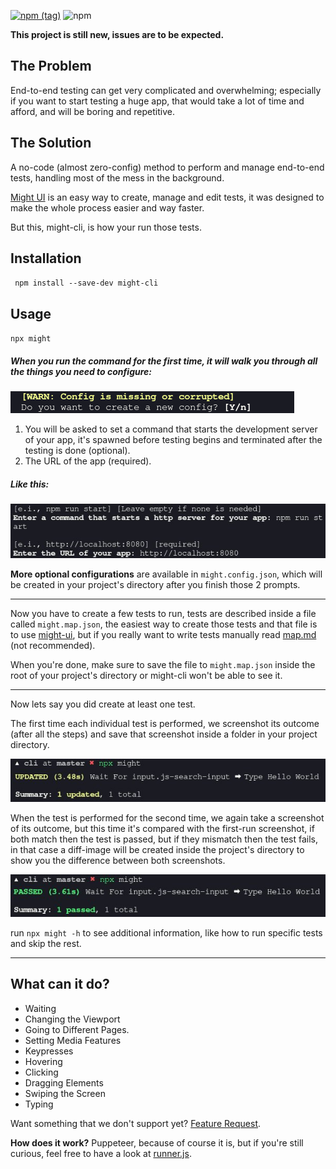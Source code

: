 [![npm (tag)](https://img.shields.io/npm/v/might-cli/latest)](http://npmjs.com/package/might-cli)
![npm](https://img.shields.io/npm/dm/might-cli)

**This project is still new, issues are to be expected.**

## The Problem

End-to-end testing can get very complicated and overwhelming; especially if you want to start testing a huge app, that would take a lot of time and afford, and will be boring and repetitive.

## The Solution

A no-code (almost zero-config) method to perform and manage end-to-end tests, handling most of the mess in the background.

[Might UI](https://github.com/ItsKerolos/Might) is an easy way to create, manage and edit tests, it was designed to make the whole process easier and way faster.

But this, might-cli, is how your run those tests.

## Installation
`
npm install --save-dev might-cli`

## Usage

`npx might`

##### When you run the command for the first time, it will walk you through all the things you need to configure:

[![](./screenshots/1.png)](https://github.com/ItsKerolos/might-cli/raw/master/screenshots/1.png)

1. You will be asked to set a command that starts the development server of your app, it's spawned before testing begins and terminated after the testing is done (optional).
2. The URL of the app (required).

##### Like this:
[![](./screenshots/2.png)](https://github.com/ItsKerolos/might-cli/raw/master/screenshots/2.png)

**More optional configurations** are available in `might.config.json`, which will be created in your project's directory after you finish those 2 prompts.

---

Now you have to create a few tests to run, tests are described inside a file called `might.map.json`, the easiest way to create those tests and that file is to use [might-ui](https://github.com/ItsKerolos/Might), but if you really want to write tests manually read [map.md](https://github.com/ItsKerolos/might-cli/blob/master/map.md) (not recommended).

When you're done, make sure to save the file to `might.map.json` inside the root of your project's directory or might-cli won't be able to see it.

---

Now lets say you did create at least one test.

The first time each individual test is performed, we screenshot its outcome (after all the steps) and save that screenshot inside a folder in your project directory.

[![](./screenshots/3.png)](https://github.com/ItsKerolos/might-cli/raw/master/screenshots/3.png)

When the test is performed for the second time, we again take a screenshot of its outcome, but this time it's compared with the first-run screenshot, if both match then the test is passed, but if they mismatch then the test fails, in that case a diff-image will be created inside the project's directory to show you the difference between both screenshots.

[![](./screenshots/4.png)](https://github.com/ItsKerolos/might-cli/raw/master/screenshots/4.png)

run `npx might -h` to see additional information, like how to run specific tests and skip the rest.

---

## What can it do?

- Waiting
- Changing the Viewport
- Going to Different Pages.
- Setting Media Features
- Keypresses
- Hovering
- Clicking
- Dragging Elements
- Swiping the Screen
- Typing

Want something that we don't support yet?  [Feature Request](https://github.com/ItsKerolos/might-cli/issues/new?template=feature_request.md).

**How does it work?** Puppeteer, because of course it is, but if you're still curious, feel free to have a look at [runner.js](https://github.com/ItsKerolos/might-cli/blob/master/src/runner.js).
